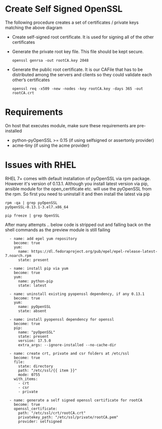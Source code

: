 Create Self Signed OpenSSL
=========

The following procedure creates a set of certificates / private keys matching the above diagram

- Create self-signed root certificate. It is used for signing all of the other certificates

- Generate the private root key file. This file should be kept secure.

  ```openssl genrsa -out rootCA.key 2048```

- Generate the public root certificate. It is our CAFile that has to be distributed among the servers and clients so they could validate each other’s certificates

  ```openssl req -x509 -new -nodes -key rootCA.key -days 365 -out rootCA.crt```

Requirements 
=========
On host that executes module, make sure these requirements are pre-installed
- python-pyOpenSSL >= 0.15 (if using selfsigned or assertonly provider)
- acme-tiny (if using the acme provider)

Issues with RHEL
=========

RHEL 7+ comes with default installation of pyOpenSSL via rpm package. However it's version of 0.13.1. Although you install latest version via pip, ansible module for the open_certificate etc. will use the pyOpenSSL from the rpm. So first you need to uninstall it and then install the latest via pip

```
rpm -qa | grep pyOpenSSL
pyOpenSSL-0.13.1-3.el7.x86_64

pip freeze | grep OpenSSL
```

After many attempts .. below code is stripped out and falling back on the shell commands as the preview module is still failing 

```
  - name: add epel yum repository
    become: true
    yum:
      name: https://dl.fedoraproject.org/pub/epel/epel-release-latest-7.noarch.rpm
      state: present

  - name: install pip via yum
    become: true
    yum:
      name: python-pip
      state: latest

  - name: uninstall existing pyopenssl dependency, if any 0.13.1
    become: true
    yum:
      name: pyOpenSSL
      state: absent

  - name: install pyopenssl dependency for openssl
    become: true
    pip:
      name: "pyOpenSSL"
      state: present
      version: 17.5.0
      extra_args: --ignore-installed --no-cache-dir
    
  - name: create crt, private and csr folders at /etc/ssl
    become: true
    file:
      state: directory
      path: "/etc/ssl/{{ item }}"
      mode: 0755
    with_items:
      - crt
      - csr
      - private

  - name: generate a self signed openssl certificate for rootCA
    become: true
    openssl_certificate:
      path: "/etc/ssl/crt/rootCA.crt"
      privatekey_path: "/etc/ssl/private/rootCA.pem"
      provider: selfsigned
```